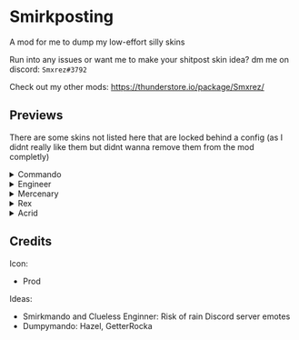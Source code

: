 # Smirkposting

A mod for me to dump my low-effort silly skins

Run into any issues or want me to make your shitpost skin idea? dm me on discord: `Smxrez#3792` 

Check out my other mods: https://thunderstore.io/package/Smxrez/

## Previews

There are some skins not listed here that are locked behind a config (as I didnt really like them but didnt wanna remove them from the mod completly)

<details>
  <summary>Commando</summary>

### Smirkmando 

![](https://i.postimg.cc/GpXSwX5j/imadwadge.png)

### Dumpymando

![](https://i.postimg.cc/8k2XSJtx/ima2dawdge.png)

</details>

<details>
  <summary>Engineer</summary>

### Clueless (Shitty lobby icon I know I also may change the color of the clueless later)

![](https://i.postimg.cc/Ls90bcNX/imagawde.png)

</details>

<details>
  <summary>Mercenary</summary>

### Tree

![](https://i.postimg.cc/3xr7DjtS/Screenshot-2024-02-05-181354.png)

</details>

<details>
  <summary>Rex</summary>

### Robot

![](https://i.postimg.cc/W3KWthjF/imadawdage.png)

### Plant 

![](https://i.postimg.cc/Y9jDp1cB/im2daage.png)

</details>

<details>
  <summary>Acrid</summary>

### Poison

![](https://i.postimg.cc/FFdC8ggj/imag2dawdse.png)

### Blight

![](https://i.postimg.cc/J0kTXM4T/dawdwa.png)

</details>

## Credits

Icon: 

- Prod

Ideas:

- Smirkmando and Clueless Enginner: Risk of rain Discord server emotes
- Dumpymando: Hazel, GetterRocka